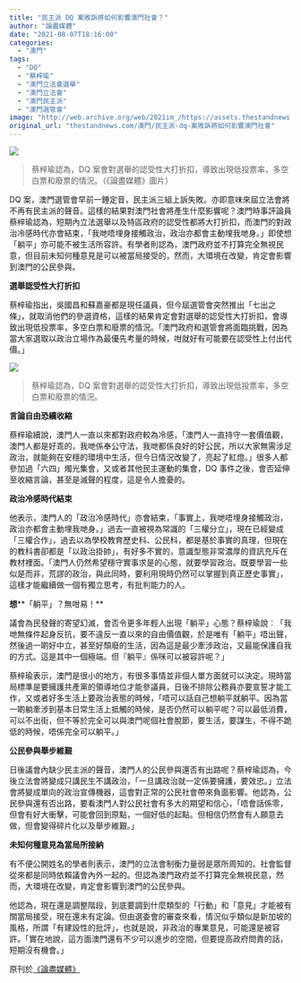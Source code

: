 ```yaml
---
title: "民主派 DQ 案敗訴將如何影響澳門社會？"
author: "論盡媒體"
date: "2021-08-07T18:16:00"
categories:
  - "澳門"
tags:
  - "DQ"
  - "蔡梓瑜"
  - "澳門立法會選舉"
  - "澳門立法會"
  - "澳門民主派"
  - "澳門選管會"
image: "http://web.archive.org/web/2021im_/https://assets.thestandnews.com/media/photos/21080608062232.jpg"
original_url: "thestandnews.com/澳門/民主派-dq-案敗訴將如何影響澳門社會"
---
```

![](http://web.archive.org/web/2021im_/https://assets.thestandnews.com/media/photos/21080608062232.jpg)
> 蔡梓瑜認為，DQ 案會對選舉的認受性大打折扣，導致出現低投票率，多空白票和廢票的情況。（《論盡媒體》圖片）

DQ 案，澳門選管會早前一錘定音，民主派三組上訴失敗。亦即意味來屆立法會將不再有民主派的聲音。這樣的結果對澳門社會將產生什麼影響呢？澳門時事評論員蔡梓瑜認為，短期內立法選舉以及特區政府的認受性都將大打折扣，而澳門的對政治冷感時代亦會結束，「我哋唔埋身接觸政治，政治亦都會主動埋我哋身。」即使想「躺平」亦可能不被生活所容許。有學者則認為，澳門政府並不打算完全無視民意，但目前未知何種意見是可以被當局接受的，然而，大環境在改變，肯定會影響到澳門的公民參與。

**選舉認受性大打折扣**

蔡梓瑜指出，吳國昌和蘇嘉豪都是現任議員，但今屆選管會突然推出「七出之條」，就取消他們的參選資格，這樣的結果肯定會對選舉的認受性大打折扣，會導致出現低投票率，多空白票和廢票的情況。「澳門政府和選管會將面臨挑戰，因為當大家選取以政治立場作為最優先考量的時候，咁就好有可能要在認受性上付出代價。」

![](http://web.archive.org/web/2021im_/https://aamacau.com/files/uploads/2021/08/aamacau-photo-210806_0806_2232-1.jpg)
> 蔡梓瑜認為，DQ 案會對選舉的認受性大打折扣，導致出現低投票率，多空白票和廢票的情況。

**言論自由恐續收縮**

蔡梓瑜續說，澳門人一直以來都對政府較為冷感，「澳門人一直持守一套價值觀，澳門人都是好乖的，我哋係奉公守法，我哋都係良好的好公民，所以大家無需涉足政治，就能夠在安穩的環境中生活，但今日情況改變了，亮起了紅燈。」很多人都參加過「六四」燭光集會，又或者其他民主運動的集會，DQ 事件之後，會否延伸至收縮言論，甚至是滅聲的程度，這是令人擔憂的。

**政治冷感時代結束**

他表示，澳門人的「政治冷感時代」亦會結束，「事實上，我哋唔埋身接觸政治，政治亦都會主動埋我哋身。」過去一直被視為常識的「三權分立」，現在已經變成「三權合作」，過去以為學校教育歷史科、公民科，都是基於事實的真理，但現在的教科書卻都是「以政治掛帥」，有好多不實的，意識型態非常濃厚的資訊充斥在教材裡面。「澳門人仍然希望穩守實事求是的心態，就要學習政治。既要學習一些似是而非，荒謬的政治，與此同時，要利用現時仍然可以掌握到真正歷史事實」，這樣才能繼續做一個有獨立思考，有批判能力的人。

**想****「躺平」？無咁易！**

議會為民發聲的寄望幻滅，會否令更多年輕人出現「躺平」心態？蔡梓瑜說︰「我哋無條件起身反抗，要不違反一直以來的自由價值觀，於是唯有「躺平」唔出聲，然後過一啲好中立，甚至好頹廢的生活，因為這是最少牽涉政治，又最能保護自我的方式。這是其中一個極端。但『躺平』係咪可以被容許呢？」

蔡梓瑜表示，澳門是很小的地方，有很多事情並非個人單方面就可以決定。現時當局標準是要擁護共產黨的領導地位才能參議員，日後不排除公務員亦要宣誓才能工作，又或者好多生活上要政治表態的時候，「唔可以話自己想躺平就躺平。因為當一啲躺牽涉到基本日常生活上抵觸的時候，是否仍然可以躺平呢？可以最低消費，可以不出街，但不等於完全可以與澳門呢個社會脫節，要生活，要謀生，不得不跪低的時候，唔係完全可以躺平。」

**公民參與舉步維艱**

日後議會內缺少民主派的聲音，澳門人的公民參與還否有出路呢？蔡梓瑜認為，今後立法會將變成只講民生不講政治，「一旦講政治就一定係要擁護，要效忠。」立法會將變成單向的政治宣傳機器，這會對正常的公民社會帶來負面影響。他認為，公民參與還有否出路，要看澳門人對公民社會有多大的期望和信心，「唔會話係零，但會有好大衝擊，可能會回到原點，一個好低的起點。但相信仍然會有人願意去做，但會變得碎片化以及舉步維艱。」

**未知何種意見為當局所接納**

有不便公開姓名的學者則表示，澳門的立法會制衡力量弱是眾所周知的。社會監督從來都是同時依賴議會內外一起的。但認為澳門政府並不打算完全無視民意，然而，大環境在改變，肯定會影響到澳門的公民參與。

他認為，現在還是調整階段，到底要調到什麼類型的「行動」和「意見」才能被有關當局接受，現在還未有定論。但由選委會的審查來看，情況似乎類似是新加坡的風格，所謂「有建設性的批評」，也就是說，非政治的專業意見，可能還是被容許。「實在地說，這方面澳門還有不少可以進步的空間，但要提高政府問責的話，短期沒有機會。」

原刊於[《論盡媒體》](http://web.archive.org/web/20211229132329/https://aamacau.com/2021/08/07/dq%E6%A1%88%E6%95%97%E8%A8%B4%E5%B0%87%E5%A6%82%E4%BD%95%E5%BD%B1%E9%9F%BF%E6%BE%B3%E9%96%80%E7%A4%BE%E6%9C%83%EF%BC%9F/)